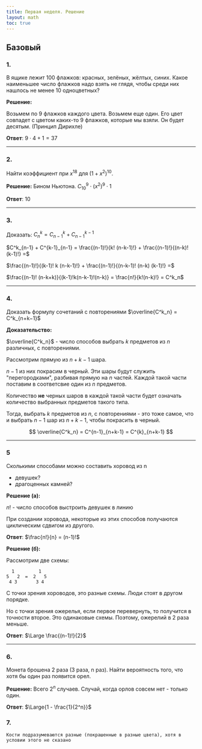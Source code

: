 ```yaml
---
title: Первая неделя. Решение
layout: math
toc: true
---
```


## Базовый

### 1.

В ящике лежит 100 флажков: красных, зелёных, жёлтых, синих. Какое наименьшее число флажков надо взять не глядя, чтобы среди них нашлось не менее 10 одноцветных? 

**Решение:**

Возьмем по 9 флажков каждого цвета. Возьмем еще один. Его цвет совпадет с цветом каких-то 9 флажков, которые мы взяли. Он будет десятым. (Принцип Дирихле)

**Ответ**: $9⋅4+1=37$

---

### 2.

Найти коэффициент при $x^{18}$ для $(1 + x^2)^{10}$. 

**Решение:** Бином Ньютона. $C^9_{10} ⋅ (x^2)^9 ⋅ 1$

**Ответ**: 10

---

### 3.

Доказать: $C^k_n = C^k_{n-1} + C^{k-1}_{n-1}$

$C^k_{n-1} + C^{k-1}_{n-1} = \frac{(n-1)!}{k! (n-k-1)!} + \frac{(n-1)!}{(n-k)! (k-1)!} =$ 

$\frac{(n-1)!}{(k-1)! k (n-k-1)!} + \frac{(n-1)!}{(n-k-1)! (n-k) (k-1)!} =$

$\frac{(n-1)! (n-k+k)}{(k-1)!k(n-k-1)!(n-k)} = \frac{n!}{k!(n-k)!} = C^k_n$

---

### 4.

Доказать формулу сочетаний с повторениями $\overline{C^k_n} = C^k_{n+k−1}$

**Доказательство:**

$\overline{C^k_n}$ - число способов выбрать $k$ предметов из $n$ различных, с повторениями.

Рассмотрим прямую из $n+k-1$ шара. 

$n-1$ из них покрасим в черный. Эти шары будут служить "перегородками", разбивая прямую на $n$ частей. Каждой такой части поставим в соответсвие один из $n$ предметов. 

Количество **не** черных шаров в каждой такой части будет означать количество выбранных предметов такого типа.

Тогда, выбрать $k$ предметов из $n$, с повторениями - это тоже самое, что и выбрать $n-1$ шар из $n+k-1$, чтобы покрасить в черный.


$$
\overline{C^k_n} = C^{n-1}_{n+k-1} = C^{k}_{n+k-1}
$$

---

### 5

Сколькими способами можно составить хоровод из n 

- девушек? 
- драгоценных камней? 

**Решение (а):**

$n!$ - число способов выстроить девушек в линию

При создании хоровода, некоторые из этих способов получаются циклическим сдвигом из другого.

**Ответ**: $\frac{n!}{n} = (n-1)!$

**Решение (б):**

Рассмотрим две схемы:

```
  1         1
5   2  =  2   5
 4 3       3 4
```

С точки зрения хороводов, это разные схемы. Люди стоят в другом порядке.

Но с точки зрения ожерелья, если первое перевернуть, то получится в точности второе. Это одинаковые схемы. Поэтому, ожерелий в 2 раза меньше.

**Ответ**: $\Large \frac{(n-1)!}{2}$ 

---

### 6.

Монета брошена 2 раза (3 раза, n раз). Найти вероятность того, что хотя бы один раз появится орел.

**Решение:** Всего $2^n$ случаев. Случай, когда орлов совсем нет - только один.

**Ответ**: $\Large{1 - \frac{1}{2^n}}$

### 7.

```
Кости подразумеваются разные (покрашенные в разные цвета), хотя в условии этого не сказано
```



